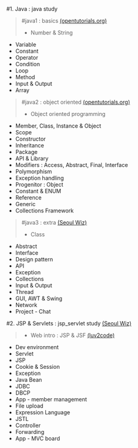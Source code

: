 #1. Java : java study

> #java1 : basics [(opentutorials.org)](https://opentutorials.org/course/1223 "Opentutorials.org")
>* Number & String
* Variable
* Constant
* Operator
* Condition
* Loop
* Method
* Input & Output
* Array

>#java2 : object oriented [(opentutorials.org)](https://opentutorials.org/course/1223 "Opentutorials.org")
>* Object oriented programming
* Member, Class, Instance & Object
* Scope 
* Constructor
* Inheritance
* Package
* API & Library
* Modifiers : Access, Abstract, Final, Interface
* Polymorphism
* Exception handling
* Progenitor : Object
* Constant & ENUM
* Reference
* Generic
* Collections Framework

>#java3 : extra [(Seoul Wiz)](http://www.wiz.center/tag/java "Seoul Wiz")
>* Class
* Abstract
* Interface
* Design pattern
* API
* Exception
* Collections
* Input & Output
* Thread
* GUI, AWT & Swing
* Network
* Project - Chat

#2. JSP & Servlets : jsp_servlet study [(Seoul Wiz)](http://www.wiz.center/tag/jsp "Seoul Wiz")
>* Web intro : JSP & JSF [(luv2code)](http://www.luv2code.com/ "luv2code")
* Dev environment
* Servlet
* JSP
* Cookie & Session
* Exception
* Java Bean
* JDBC
* DBCP
* App - member management
* File upload
* Expression Language
* JSTL
* Controller
* Forwarding
* App - MVC board